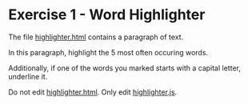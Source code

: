 # Exercise 1 - Word Highlighter

The file [highlighter.html](./highlighter.html) contains a paragraph of text.

In this paragraph, highlight the 5 most often occuring words.

Additionally, if one of the words you marked starts with a capital letter, underline it.

Do not edit [highlighter.html](./highlighter.html). Only edit [highlighter.js](./highlighter.js).
